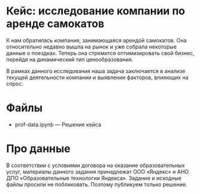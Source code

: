 # Кейс: исследование компании по аренде самокатов

К нам обратилась компания, занимающаяся арендой самокатов. Она относительно недавно вышла на рынок и уже собрала некоторые данные о поездках. Теперь она стремится оптимизировать свой бизнес, перейдя на динамический тип ценообразования.

В рамках данного исследования наша задача заключается в анализе текущей деятельности компании и выявлении факторов, влияющих на спрос.

# Файлы
- prof-data.ipynb — Решение кейса

# Про данные
В соответствии с условиями договора на оказание образовательных услуг, материалы данного задания принадлежат ООО «Яндекс» и АНО ДПО «Образовательные технологии Яндекса». Задание и исходные файлы просили не побликовать. Поэтому публикуем только решение. 
